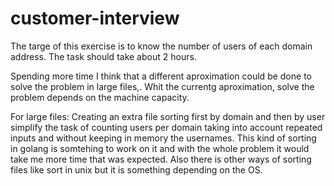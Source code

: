 # customer-interview
The targe of this exercise is to know the number of users of each domain address.
The task should take about 2 hours.

Spending more time I think that a different aproximation could be done to solve the problem in large files,. Whit the currentg aproximation, solve the problem depends on the machine capacity.

For large files:
Creating an extra file sorting first by domain and then by user simplify the task of counting users per domain taking into account repeated inputs and without keeping in memory the usernames.
This kind of sorting in golang is somtehing to work on it and with the whole problem it would take me more time that was expected.
Also there is other ways of sorting files like sort in unix but it is something depending on the OS.
